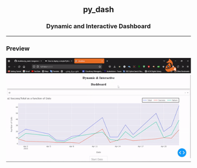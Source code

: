 <h2 align="center">py_dash</h2>
<h3 align="center", padding-top=-1000>Dynamic and Interactive Dashboard</h3>
<hr>

<h3>Preview</h3>

<p align='center'>
 <img src='https://github.com/shukkkur/py_dash/blob/2abfc59f0ca39ba613039748ebd5e03bda5db1b2/assets/preview.gif'>
</p>
